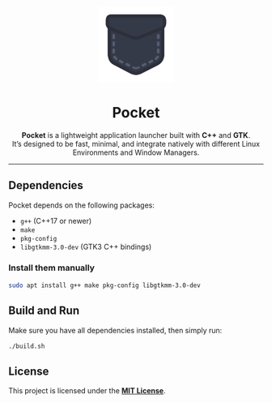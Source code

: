 <div align="center">
  <!-- <p align="center"> -->
    <img src="./assets/pocket.svg" alt="FuzzyBunny Logo" width="150" />
  <!-- </p> -->
  <h1>Pocket</h1> 
  
  **Pocket** is a lightweight application launcher built with **C++** and **GTK**.  
  It’s designed to be fast, minimal, and integrate natively with different Linux Environments and Window Managers.
</div>

---

## Dependencies

Pocket depends on the following packages:

- `g++` (C++17 or newer)
- `make`
- `pkg-config`
- `libgtkmm-3.0-dev` (GTK3 C++ bindings)

### Install them manually

```bash
sudo apt install g++ make pkg-config libgtkmm-3.0-dev
```

## Build and Run

Make sure you have all dependencies installed, then simply run:

```bash
./build.sh
```

## License

This project is licensed under the [**MIT License**](./LICENSE).
